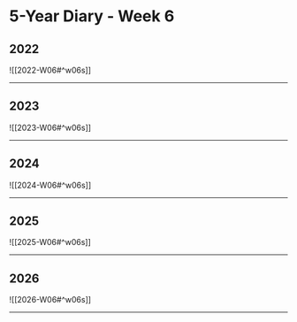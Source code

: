 # 5-Year Diary - Week 6

## 2022
![[2022-W06#^w06s]]

---
## 2023
![[2023-W06#^w06s]]

---
## 2024
![[2024-W06#^w06s]]

---
## 2025
![[2025-W06#^w06s]]

---
## 2026
![[2026-W06#^w06s]]

---